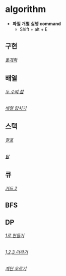 # algorithm


- **파일 개별 실행 command**
  - Shift + alt + E

<h2>구현</h2>

###### [통계학](https://github.com/Jeong-Bright/algorithm/blob/main/boj/2108.cpp)

<h2>배열</h2>
  
###### [두 수의 합](https://github.com/Jeong-Bright/algorithm/blob/main/boj/3273.cpp)
###### [배열 합치기](https://github.com/Jeong-Bright/algorithm/blob/main/boj/11728.cpp)

<h2>스택</h2>

###### [괄호](https://github.com/Jeong-Bright/algorithm/blob/main/boj/9012.cpp)
###### [탑](https://github.com/Jeong-Bright/algorithm/blob/main/boj/2493.cpp)

<h2>큐</h2>

###### [카드 2](https://github.com/Jeong-Bright/algorithm/blob/main/boj/2164.cpp)

<h2>BFS</h2>

<h2>DP</h2>

###### [1로 만들기](https://github.com/Jeong-Bright/algorithm/blob/main/boj/1463.cpp)
###### [1,2,3 더하기](https://github.com/Jeong-Bright/algorithm/blob/main/boj/9095.cpp)
###### [계단 오르기](https://github.com/Jeong-Bright/algorithm/blob/main/boj/2579.cpp)

